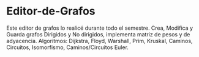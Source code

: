 # Editor-de-Grafos
Este editor de grafos lo realicé durante todo el semestre. Crea, Modifica y Guarda grafos Dirigidos y No dirigidos, implementa matriz de pesos y de adyacencia. Algoritmos: Dijkstra, Floyd, Warshall, Prim, Kruskal, Caminos, Circuitos, Isomorfismo, Caminos/Circuitos Euler.

